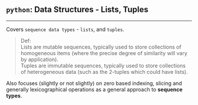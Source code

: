 ## `python`: Data Structures - Lists, Tuples
---

Covers `sequence data types` - `lists`, and `tuples`.

> Def: 	  
> Lists are mutable sequences, typically used to store collections of homogeneous items (where the precise degree of similarity will vary by application).  	 
> Tuples are immutable sequences, typically used to store collections of heterogeneous data (such as the 2-tuples which could have lists). 

Also focuses (slightly or not slightly) on zero based indexing, slicing and generally lexicographical operations as a general approach to **sequence types**.
